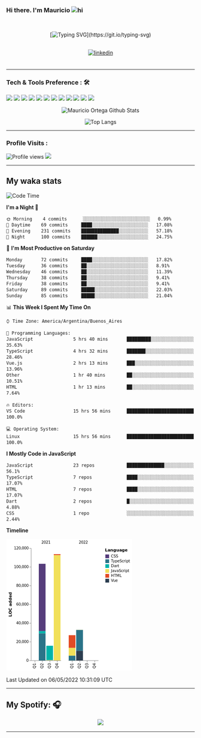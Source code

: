 ### Hi there. I'm Mauricio <img src="https://user-images.githubusercontent.com/1303154/88677602-1635ba80-d120-11ea-84d8-d263ba5fc3c0.gif" width="28px" alt="hi">
<br /> 

<div align="center">
  
[![Typing SVG](https://readme-typing-svg.herokuapp.com?size=25&duration=7000&center=true&vCenter=true&width=650&height=40&lines=WELCOME!;My+name+is+Mauricio+Ortega...;I+am+a+Front-End+Developer...;I+hope+you+find+what+you+are+looking+for...;You+have+my+contact+information...;MAY+THE+FORCE+BE+WITH+YOU...)](https://git.io/typing-svg)

</div>
  
<br />

<div align="center">
  
<a href="https://www.linkedin.com/in/mauricio-sebasti%C3%A1n-ortega-71b43788/" target="_blank">
<img src=https://img.shields.io/badge/linkedin-%231E77B5.svg?&style=for-the-badge&logo=linkedin&logoColor=white alt=linkedin style="margin-bottom: 5px;" />
</a>
  
</div>

<br />



<!--
**Nekzus/Nekzus** is a ✨ _special_ ✨ repository because its `README.md` (this file) appears on your GitHub profile.

Here are some ideas to get you started:

- 🔭 I’m currently working on ...
- 🌱 I’m currently learning ...
- 👯 I’m looking to collaborate on ...
- 🤔 I’m looking for help with ...
- 💬 Ask me about ...
- 📫 How to reach me: ...
- 😄 Pronouns: ...
- ⚡ Fun fact: ...
-->

---

### Tech & Tools Preference : 🛠

<img src = "https://img.shields.io/badge/-HTML5-E34F26?style=flat&logo=html5&logoColor=white"> <img src = "https://img.shields.io/badge/-CSS3-1572B6?style=flat&logo=css3&logoColor=white">
<img src="https://img.shields.io/badge/-Bootstrap-563D7C?style=flat&logo=bootstrap&logoColor=white">
<img src="https://img.shields.io/badge/-JavaScript-eed718?style=flat&logo=javascript&logoColor=ffffff">
<img src="https://img.shields.io/badge/-Sass-cc6699?style=flat&logo=sass&logoColor=ffffff">
<img src="https://img.shields.io/badge/-React-000000?style=flat&logo=react&logoColor=00c8ff">
<img src="https://img.shields.io/badge/-Node.js-3C873A?style=flat&logo=Node.js&logoColor=white">
<img src="https://img.shields.io/badge/-Firebase-FFA611?style=flat&logo=firebase&logoColor=FFFFFF">
<img src="http://img.shields.io/badge/-Git-F1502F?style=flat&logo=git&logoColor=FFFFFF">
<img src="http://img.shields.io/badge/-Github-000000?style=flat&logo=github&logoColor=FFFFFF">
<img src="http://img.shields.io/badge/-VS%20Code-007ACC?style=flat&logo=visual%20studio%20code&logoColor=white">
<img src="http://img.shields.io/badge/-Vercel-black?style=flat&logo=vercel&logoColor=white">

<div align="center">
  
![Mauricio Ortega Github Stats](https://github-readme-stats.vercel.app/api?username=Nekzus&show_icons=true&title_color=fff&icon_color=79ff97&text_color=9f9f9f&bg_color=151515)

![Top Langs](https://github-readme-stats.vercel.app/api/top-langs/?username=Nekzus&layout=compact&title_color=fff&icon_color=79ff97&text_color=9f9f9f&bg_color=151515)

</div>
  
---

### Profile Visits :
  
![Profile views](https://gpvc.arturio.dev/Nekzus)  <img src="https://img.shields.io/github/followers/Nekzus?label=Follow" style=" float:left, margin-right:10px" />

---


## My waka stats
<!--START_SECTION:waka-->
![Code Time](http://img.shields.io/badge/Code%20Time-875%20hrs%2049%20mins-blue)

**I'm a Night 🦉** 

```text
🌞 Morning    4 commits      ░░░░░░░░░░░░░░░░░░░░░░░░░   0.99% 
🌆 Daytime    69 commits     ████░░░░░░░░░░░░░░░░░░░░░   17.08% 
🌃 Evening    231 commits    ██████████████░░░░░░░░░░░   57.18% 
🌙 Night      100 commits    ██████░░░░░░░░░░░░░░░░░░░   24.75%

```
📅 **I'm Most Productive on Saturday** 

```text
Monday       72 commits     ████░░░░░░░░░░░░░░░░░░░░░   17.82% 
Tuesday      36 commits     ██░░░░░░░░░░░░░░░░░░░░░░░   8.91% 
Wednesday    46 commits     ██░░░░░░░░░░░░░░░░░░░░░░░   11.39% 
Thursday     38 commits     ██░░░░░░░░░░░░░░░░░░░░░░░   9.41% 
Friday       38 commits     ██░░░░░░░░░░░░░░░░░░░░░░░   9.41% 
Saturday     89 commits     █████░░░░░░░░░░░░░░░░░░░░   22.03% 
Sunday       85 commits     █████░░░░░░░░░░░░░░░░░░░░   21.04%

```


📊 **This Week I Spent My Time On** 

```text
⌚︎ Time Zone: America/Argentina/Buenos_Aires

💬 Programming Languages: 
JavaScript               5 hrs 40 mins       █████████░░░░░░░░░░░░░░░░   35.63% 
TypeScript               4 hrs 32 mins       ███████░░░░░░░░░░░░░░░░░░   28.46% 
Vue.js                   2 hrs 13 mins       ███░░░░░░░░░░░░░░░░░░░░░░   13.96% 
Other                    1 hr 40 mins        ██░░░░░░░░░░░░░░░░░░░░░░░   10.51% 
HTML                     1 hr 13 mins        ██░░░░░░░░░░░░░░░░░░░░░░░   7.64%

🔥 Editors: 
VS Code                  15 hrs 56 mins      █████████████████████████   100.0%

💻 Operating System: 
Linux                    15 hrs 56 mins      █████████████████████████   100.0%

```

**I Mostly Code in JavaScript** 

```text
JavaScript               23 repos            ██████████████░░░░░░░░░░░   56.1% 
TypeScript               7 repos             ████░░░░░░░░░░░░░░░░░░░░░   17.07% 
HTML                     7 repos             ████░░░░░░░░░░░░░░░░░░░░░   17.07% 
Dart                     2 repos             █░░░░░░░░░░░░░░░░░░░░░░░░   4.88% 
CSS                      1 repo              ░░░░░░░░░░░░░░░░░░░░░░░░░   2.44%

```


**Timeline**

![Chart not found](https://raw.githubusercontent.com/Nekzus/Nekzus/main/charts/bar_graph.png) 


 Last Updated on 06/05/2022 10:31:09 UTC
<!--END_SECTION:waka-->

---

## My Spotify: 🎧

<div align="center"><img src="https://spotify-github-profile.vercel.app/api/view?uid=11169970531&cover_image=true&theme=default" /></div>

---
